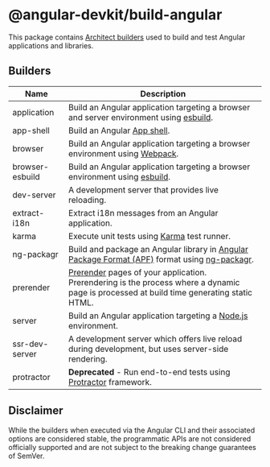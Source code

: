 # @angular-devkit/build-angular

This package contains [Architect builders](/packages/angular_devkit/architect/README.md) used to build and test Angular applications and libraries.

## Builders

| Name            | Description                                                                                                                                                                                  |
| --------------- | -------------------------------------------------------------------------------------------------------------------------------------------------------------------------------------------- |
| application     | Build an Angular application targeting a browser and server environment using [esbuild](https://esbuild.github.io).                                                                          |
| app-shell       | Build an Angular [App shell](https://angular.io/guide/app-shell).                                                                                                                            |
| browser         | Build an Angular application targeting a browser environment using [Webpack](https://webpack.js.org).                                                                                        |
| browser-esbuild | Build an Angular application targeting a browser environment using [esbuild](https://esbuild.github.io).                                                                                     |
| dev-server      | A development server that provides live reloading.                                                                                                                                           |
| extract-i18n    | Extract i18n messages from an Angular application.                                                                                                                                           |
| karma           | Execute unit tests using [Karma](https://github.com/karma-runner/karma) test runner.                                                                                                         |
| ng-packagr      | Build and package an Angular library in [Angular Package Format (APF)](https://angular.io/guide/angular-package-format) format using [ng-packagr](https://github.com/ng-packagr/ng-packagr). |
| prerender       | [Prerender](https://angular.io/guide/prerendering) pages of your application. Prerendering is the process where a dynamic page is processed at build time generating static HTML.            |
| server          | Build an Angular application targeting a [Node.js](https://nodejs.org) environment.                                                                                                          |
| ssr-dev-server  | A development server which offers live reload during development, but uses server-side rendering.                                                                                            |
| protractor      | **Deprecated** - Run end-to-end tests using [Protractor](https://www.protractortest.org/) framework.                                                                                         |

## Disclaimer

While the builders when executed via the Angular CLI and their associated options are considered stable, the programmatic APIs are not considered officially supported and are not subject to the breaking change guarantees of SemVer.
